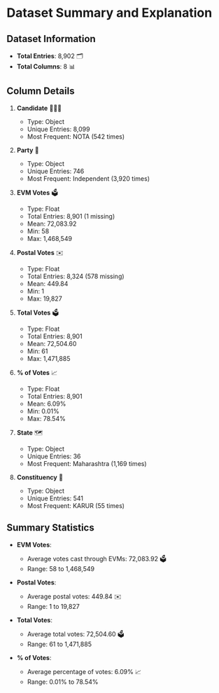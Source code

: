 # Dataset Summary and Explanation

## Dataset Information

- **Total Entries**: 8,902 🗂️
- **Total Columns**: 8 📊

## Column Details

1. **Candidate** 🧑‍🤝‍🧑
   - Type: Object
   - Unique Entries: 8,099
   - Most Frequent: NOTA (542 times)

2. **Party** 🎉
   - Type: Object
   - Unique Entries: 746
   - Most Frequent: Independent (3,920 times)

3. **EVM Votes** 🗳️
   - Type: Float
   - Total Entries: 8,901 (1 missing)
   - Mean: 72,083.92
   - Min: 58
   - Max: 1,468,549

4. **Postal Votes** ✉️
   - Type: Float
   - Total Entries: 8,324 (578 missing)
   - Mean: 449.84
   - Min: 1
   - Max: 19,827

5. **Total Votes** 🗳️
   - Type: Float
   - Total Entries: 8,901
   - Mean: 72,504.60
   - Min: 61
   - Max: 1,471,885

6. **% of Votes** 📈
   - Type: Float
   - Total Entries: 8,901
   - Mean: 6.09%
   - Min: 0.01%
   - Max: 78.54%

7. **State** 🗺️
   - Type: Object
   - Unique Entries: 36
   - Most Frequent: Maharashtra (1,169 times)

8. **Constituency** 📍
   - Type: Object
   - Unique Entries: 541
   - Most Frequent: KARUR (55 times)

## Summary Statistics

- **EVM Votes**:
  - Average votes cast through EVMs: 72,083.92 🗳️
  - Range: 58 to 1,468,549

- **Postal Votes**:
  - Average postal votes: 449.84 ✉️
  - Range: 1 to 19,827

- **Total Votes**:
  - Average total votes: 72,504.60 🗳️
  - Range: 61 to 1,471,885

- **% of Votes**:
  - Average percentage of votes: 6.09% 📈
  - Range: 0.01% to 78.54%
